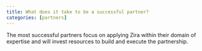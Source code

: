 ```yaml
---
title: What does it take to be a successful partner?
categories: [partners]
---
```

The most successful partners focus on applying Zira within their domain of expertise and will invest resources to build and execute the partnership.